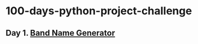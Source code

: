 # 100-days-python-project-challenge
## Day 1. [Band Name Generator](https://github.com/Sravanthi-Duddeti/100-days-python-project-challenge/blob/main/Day1-Band%20Name%20Generator)
